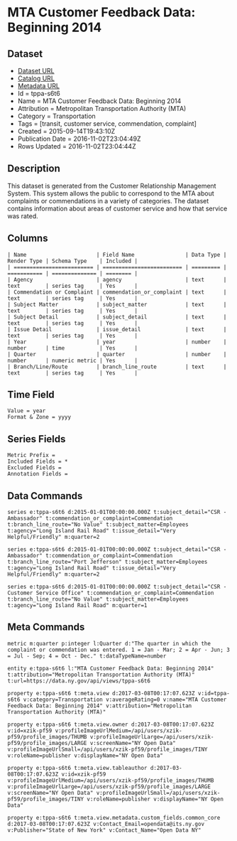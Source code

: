 # MTA Customer Feedback Data: Beginning 2014

## Dataset

* [Dataset URL](https://data.ny.gov/api/views/tppa-s6t6/rows.json?max_rows=100)
* [Catalog URL](https://catalog.data.gov/dataset/mta-customer-feedback-data-beginning-2014)
* [Metadata URL](https://data.ny.gov/api/views/tppa-s6t6)
* Id = tppa-s6t6
* Name = MTA Customer Feedback Data: Beginning 2014
* Attribution = Metropolitan Transportation Authority (MTA)
* Category = Transportation
* Tags = [transit, customer service, commendation, complaint]
* Created = 2015-09-14T19:43:10Z
* Publication Date = 2016-11-02T23:04:49Z
* Rows Updated = 2016-11-02T23:04:44Z

## Description

This dataset is generated from the Customer Relationship Management System.  This system allows the public to correspond to the MTA about complaints or commendations in a variety of categories.  The dataset contains information about areas of customer service and how that service was rated.

## Columns

```ls
| Name                      | Field Name                | Data Type | Render Type | Schema Type    | Included | 
| ========================= | ========================= | ========= | =========== | ============== | ======== | 
| Agency                    | agency                    | text      | text        | series tag     | Yes      | 
| Commendation or Complaint | commendation_or_complaint | text      | text        | series tag     | Yes      | 
| Subject Matter            | subject_matter            | text      | text        | series tag     | Yes      | 
| Subject Detail            | subject_detail            | text      | text        | series tag     | Yes      | 
| Issue Detail              | issue_detail              | text      | text        | series tag     | Yes      | 
| Year                      | year                      | number    | number      | time           | Yes      | 
| Quarter                   | quarter                   | number    | number      | numeric metric | Yes      | 
| Branch/Line/Route         | branch_line_route         | text      | text        | series tag     | Yes      | 
```

## Time Field

```ls
Value = year
Format & Zone = yyyy
```

## Series Fields

```ls
Metric Prefix = 
Included Fields = *
Excluded Fields = 
Annotation Fields = 
```

## Data Commands

```ls
series e:tppa-s6t6 d:2015-01-01T00:00:00.000Z t:subject_detail="CSR - Ambassador" t:commendation_or_complaint=Commendation t:branch_line_route="No Value" t:subject_matter=Employees t:agency="Long Island Rail Road" t:issue_detail="Very Helpful/Friendly" m:quarter=2

series e:tppa-s6t6 d:2015-01-01T00:00:00.000Z t:subject_detail="CSR - Ambassador" t:commendation_or_complaint=Commendation t:branch_line_route="Port Jefferson" t:subject_matter=Employees t:agency="Long Island Rail Road" t:issue_detail="Very Helpful/Friendly" m:quarter=2

series e:tppa-s6t6 d:2015-01-01T00:00:00.000Z t:subject_detail="CSR - Customer Service Office" t:commendation_or_complaint=Commendation t:branch_line_route="No Value" t:subject_matter=Employees t:agency="Long Island Rail Road" m:quarter=1
```

## Meta Commands

```ls
metric m:quarter p:integer l:Quarter d:"The quarter in which the complaint or commendation was entered. 1 = Jan - Mar; 2 = Apr - Jun; 3 = Jul - Sep; 4 = Oct - Dec." t:dataTypeName=number

entity e:tppa-s6t6 l:"MTA Customer Feedback Data: Beginning 2014" t:attribution="Metropolitan Transportation Authority (MTA)" t:url=https://data.ny.gov/api/views/tppa-s6t6

property e:tppa-s6t6 t:meta.view d:2017-03-08T00:17:07.623Z v:id=tppa-s6t6 v:category=Transportation v:averageRating=0 v:name="MTA Customer Feedback Data: Beginning 2014" v:attribution="Metropolitan Transportation Authority (MTA)"

property e:tppa-s6t6 t:meta.view.owner d:2017-03-08T00:17:07.623Z v:id=xzik-pf59 v:profileImageUrlMedium=/api/users/xzik-pf59/profile_images/THUMB v:profileImageUrlLarge=/api/users/xzik-pf59/profile_images/LARGE v:screenName="NY Open Data" v:profileImageUrlSmall=/api/users/xzik-pf59/profile_images/TINY v:roleName=publisher v:displayName="NY Open Data"

property e:tppa-s6t6 t:meta.view.tableauthor d:2017-03-08T00:17:07.623Z v:id=xzik-pf59 v:profileImageUrlMedium=/api/users/xzik-pf59/profile_images/THUMB v:profileImageUrlLarge=/api/users/xzik-pf59/profile_images/LARGE v:screenName="NY Open Data" v:profileImageUrlSmall=/api/users/xzik-pf59/profile_images/TINY v:roleName=publisher v:displayName="NY Open Data"

property e:tppa-s6t6 t:meta.view.metadata.custom_fields.common_core d:2017-03-08T00:17:07.623Z v:Contact_Email=opendata@its.ny.gov v:Publisher="State of New York" v:Contact_Name="Open Data NY"
```